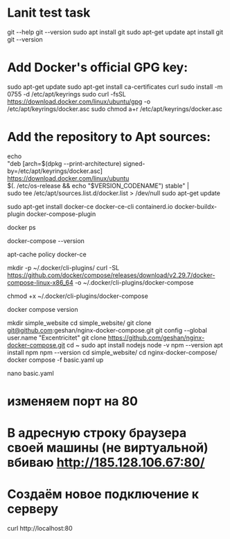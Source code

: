# Lanit test task
 
git --help
git --version
sudo apt install git
sudo apt-get update
apt install git
git --version

# Add Docker's official GPG key:
sudo apt-get update
sudo apt-get install ca-certificates curl
sudo install -m 0755 -d /etc/apt/keyrings
sudo curl -fsSL https://download.docker.com/linux/ubuntu/gpg -o /etc/apt/keyrings/docker.asc
sudo chmod a+r /etc/apt/keyrings/docker.asc

# Add the repository to Apt sources:
echo \
  "deb [arch=$(dpkg --print-architecture) signed-by=/etc/apt/keyrings/docker.asc] https://download.docker.com/linux/ubuntu \
  $(. /etc/os-release && echo "$VERSION_CODENAME") stable" | \
  sudo tee /etc/apt/sources.list.d/docker.list > /dev/null
sudo apt-get update

sudo apt-get install docker-ce docker-ce-cli containerd.io docker-buildx-plugin docker-compose-plugin

docker ps

docker-compose --version

apt-cache policy docker-ce

mkdir -p ~/.docker/cli-plugins/
curl -SL https://github.com/docker/compose/releases/download/v2.29.7/docker-compose-linux-x86_64 -o ~/.docker/cli-plugins/docker-compose

chmod +x ~/.docker/cli-plugins/docker-compose

docker compose version

mkdir simple_website
cd simple_website/
git clone git@github.com:geshan/nginx-docker-compose.git
git config --global user.name "Excentricitet"
git clone https://github.com/geshan/nginx-docker-compose.git
cd ~
sudo apt install nodejs
node -v
npm --version
apt install npm
npm --version
cd simple_website/
cd nginx-docker-compose/
docker compose -f basic.yaml up

nano basic.yaml
# изменяем порт на 80

# В адресную строку браузера своей машины (не виртуальной) вбиваю http://185.128.106.67:80/

# Создаём новое подключение к серверу
curl http://localhost:80